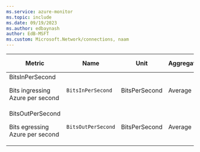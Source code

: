 ```yaml
---
ms.service: azure-monitor
ms.topic: include
ms.date: 09/19/2023
ms.author: edbaynash
author: EdB-MSFT
ms.custom: Microsoft.Network/connections, naam
---
```

  
  
|Metric|Name|Unit|Aggregation|Dimensions|Time Grains|DS Export|
|---|---|---|---|---|---|---|
|BitsInPerSecond<p><p>Bits ingressing Azure per second |`BitsInPerSecond` |BitsPerSecond |Average |No Dimensions|PT1M |Yes|
|BitsOutPerSecond<p><p>Bits egressing Azure per second |`BitsOutPerSecond` |BitsPerSecond |Average |No Dimensions|PT1M |Yes|